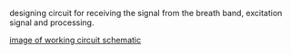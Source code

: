 designing circuit for receiving the signal from the breath band, excitation signal and processing. 

[image of working circuit schematic](assets\IMG_4926.jpg)







